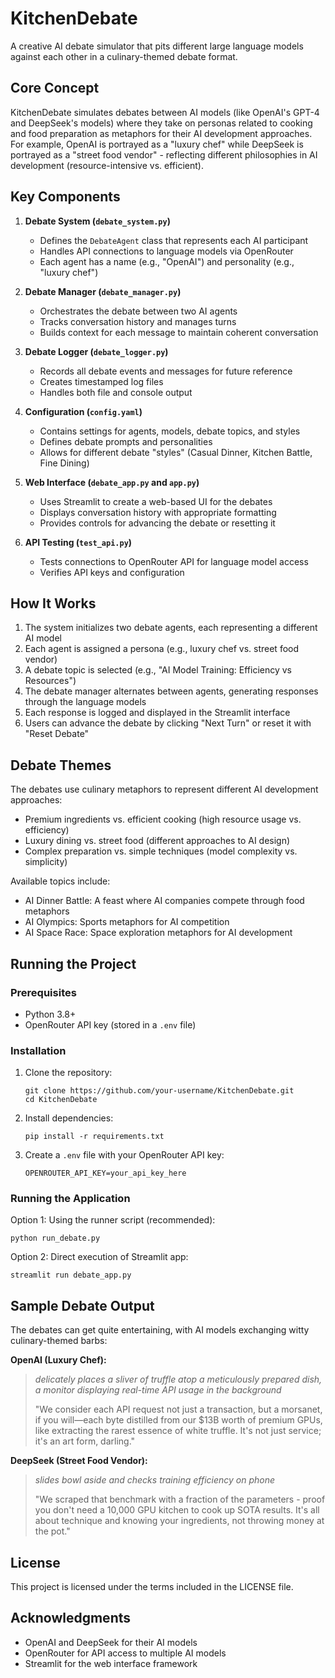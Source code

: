 # KitchenDebate

A creative AI debate simulator that pits different large language models against each other in a culinary-themed debate format.

## Core Concept

KitchenDebate simulates debates between AI models (like OpenAI's GPT-4 and DeepSeek's models) where they take on personas related to cooking and food preparation as metaphors for their AI development approaches. For example, OpenAI is portrayed as a "luxury chef" while DeepSeek is portrayed as a "street food vendor" - reflecting different philosophies in AI development (resource-intensive vs. efficient).

## Key Components

1. **Debate System (`debate_system.py`)**
   - Defines the `DebateAgent` class that represents each AI participant
   - Handles API connections to language models via OpenRouter
   - Each agent has a name (e.g., "OpenAI") and personality (e.g., "luxury chef")

2. **Debate Manager (`debate_manager.py`)**
   - Orchestrates the debate between two AI agents
   - Tracks conversation history and manages turns
   - Builds context for each message to maintain coherent conversation

3. **Debate Logger (`debate_logger.py`)**
   - Records all debate events and messages for future reference
   - Creates timestamped log files
   - Handles both file and console output

4. **Configuration (`config.yaml`)**
   - Contains settings for agents, models, debate topics, and styles
   - Defines debate prompts and personalities
   - Allows for different debate "styles" (Casual Dinner, Kitchen Battle, Fine Dining)

5. **Web Interface (`debate_app.py` and `app.py`)**
   - Uses Streamlit to create a web-based UI for the debates
   - Displays conversation history with appropriate formatting
   - Provides controls for advancing the debate or resetting it

6. **API Testing (`test_api.py`)**
   - Tests connections to OpenRouter API for language model access
   - Verifies API keys and configuration

## How It Works

1. The system initializes two debate agents, each representing a different AI model
2. Each agent is assigned a persona (e.g., luxury chef vs. street food vendor)
3. A debate topic is selected (e.g., "AI Model Training: Efficiency vs Resources")
4. The debate manager alternates between agents, generating responses through the language models
5. Each response is logged and displayed in the Streamlit interface
6. Users can advance the debate by clicking "Next Turn" or reset it with "Reset Debate"

## Debate Themes

The debates use culinary metaphors to represent different AI development approaches:
- Premium ingredients vs. efficient cooking (high resource usage vs. efficiency)
- Luxury dining vs. street food (different approaches to AI design)
- Complex preparation vs. simple techniques (model complexity vs. simplicity)

Available topics include:
- AI Dinner Battle: A feast where AI companies compete through food metaphors
- AI Olympics: Sports metaphors for AI competition
- AI Space Race: Space exploration metaphors for AI development

## Running the Project

### Prerequisites
- Python 3.8+
- OpenRouter API key (stored in a `.env` file)

### Installation

1. Clone the repository:
   ```
   git clone https://github.com/your-username/KitchenDebate.git
   cd KitchenDebate
   ```

2. Install dependencies:
   ```
   pip install -r requirements.txt
   ```

3. Create a `.env` file with your OpenRouter API key:
   ```
   OPENROUTER_API_KEY=your_api_key_here
   ```

### Running the Application

Option 1: Using the runner script (recommended):
```
python run_debate.py
```

Option 2: Direct execution of Streamlit app:
```
streamlit run debate_app.py
```

## Sample Debate Output

The debates can get quite entertaining, with AI models exchanging witty culinary-themed barbs:

**OpenAI (Luxury Chef):**
> *delicately places a sliver of truffle atop a meticulously prepared dish, a monitor displaying real-time API usage in the background*
> 
> "We consider each API request not just a transaction, but a morsanet, if you will—each byte distilled from our $13B worth of premium GPUs, like extracting the rarest essence of white truffle. It's not just service; it's an art form, darling."

**DeepSeek (Street Food Vendor):**
> *slides bowl aside and checks training efficiency on phone*
> 
> "We scraped that benchmark with a fraction of the parameters - proof you don't need a 10,000 GPU kitchen to cook up SOTA results. It's all about technique and knowing your ingredients, not throwing money at the pot."

## License

This project is licensed under the terms included in the LICENSE file.

## Acknowledgments

- OpenAI and DeepSeek for their AI models
- OpenRouter for API access to multiple AI models
- Streamlit for the web interface framework
